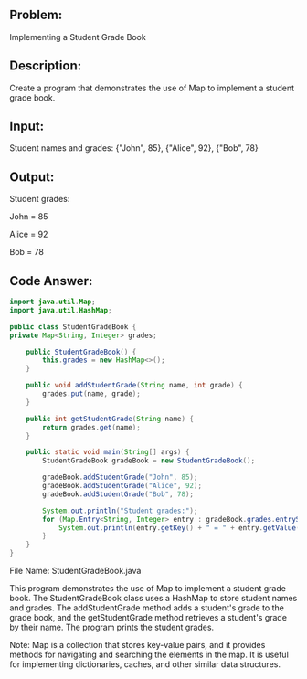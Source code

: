 ## Problem: 
Implementing a Student Grade Book

## Description: 
Create a program that demonstrates the use of Map to implement a student grade book.

## Input:

Student names and grades: {"John", 85}, {"Alice", 92}, {"Bob", 78}

## Output:

Student grades:

John = 85

Alice = 92

Bob = 78

## Code Answer:
```Java
import java.util.Map;
import java.util.HashMap;

public class StudentGradeBook {
private Map<String, Integer> grades;

    public StudentGradeBook() {
        this.grades = new HashMap<>();
    }

    public void addStudentGrade(String name, int grade) {
        grades.put(name, grade);
    }

    public int getStudentGrade(String name) {
        return grades.get(name);
    }

    public static void main(String[] args) {
        StudentGradeBook gradeBook = new StudentGradeBook();

        gradeBook.addStudentGrade("John", 85);
        gradeBook.addStudentGrade("Alice", 92);
        gradeBook.addStudentGrade("Bob", 78);

        System.out.println("Student grades:");
        for (Map.Entry<String, Integer> entry : gradeBook.grades.entrySet()) {
            System.out.println(entry.getKey() + " = " + entry.getValue());
        }
    }
}
```

File Name: StudentGradeBook.java

This program demonstrates the use of Map to implement a student grade book. The StudentGradeBook class uses a HashMap to store student names and grades. The addStudentGrade method adds a student's grade to the grade book, and the getStudentGrade method retrieves a student's grade by their name. The program prints the student grades.

Note: Map is a collection that stores key-value pairs, and it provides methods for navigating and searching the elements in the map. It is useful for implementing dictionaries, caches, and other similar data structures.